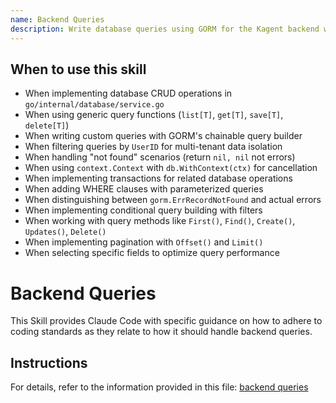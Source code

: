```yaml
---
name: Backend Queries
description: Write database queries using GORM for the Kagent backend with type-safe patterns and proper error handling. Use this skill when implementing database CRUD operations in go/internal/database/service.go, when using the generic query functions (list[T], get[T], save[T], delete[T]), when writing custom query logic with GORM's query builder, when implementing user isolation by filtering with UserID, when handling "not found" scenarios by returning nil instead of errors, when using parameterized queries to prevent SQL injection, when working with context.Context for request cancellation, when implementing transactions for related database operations, when adding WHERE clauses for filtering, when using query builder methods like WithContext(), Where(), First(), Find(), Create(), Updates(), or Delete(). This skill ensures queries are secure, performant, and follow the project's patterns for error handling and user data isolation.
---
```


## When to use this skill

- When implementing database CRUD operations in `go/internal/database/service.go`
- When using generic query functions (`list[T]`, `get[T]`, `save[T]`, `delete[T]`)
- When writing custom queries with GORM's chainable query builder
- When filtering queries by `UserID` for multi-tenant data isolation
- When handling "not found" scenarios (return `nil, nil` not errors)
- When using `context.Context` with `db.WithContext(ctx)` for cancellation
- When implementing transactions for related database operations
- When adding WHERE clauses with parameterized queries
- When distinguishing between `gorm.ErrRecordNotFound` and actual errors
- When implementing conditional query building with filters
- When working with query methods like `First()`, `Find()`, `Create()`, `Updates()`, `Delete()`
- When implementing pagination with `Offset()` and `Limit()`
- When selecting specific fields to optimize query performance

# Backend Queries

This Skill provides Claude Code with specific guidance on how to adhere to coding standards as they relate to how it should handle backend queries.

## Instructions

For details, refer to the information provided in this file:
[backend queries](../../../agent-os/standards/backend/queries.md)
